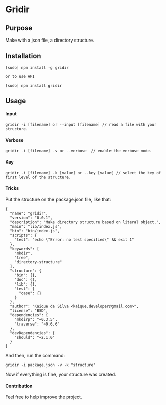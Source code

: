 # Gridir

## Purpose

Make with a json file, a directory structure.

## Installation

    [sudo] npm install -g gridir

    or to use API

    [sudo] npm install gridir

## Usage

#### Input

    gridir -i [filename] or --input [filename] // read a file with your structure.

#### Verbose

    gridir -i [filename] -v or --verbose  // enable the verbose mode.

#### Key
    
    gridir -i [filename] -k [value] or --key [value] // select the key of first level of the structure.

#### Tricks

Put the structure on the package.json file, like that:

    {
      "name": "gridir",
      "version": "0.0.1",
      "description": "Make directory structure based on literal object.",
      "main": "lib/index.js",
      "bin": "bin/index.js",
      "scripts": {
        "test": "echo \"Error: no test specified\" && exit 1"
      },
      "keywords": [
        "mkdir",
        "tree",
        "directory-structure"
      ],
      "structure": {
        "bin": {},
        "doc": {},
        "lib": {},
        "test": {
          "case": {}    
        }
      },
      "author": "Kaique da Silva <kaique.developer@gmail.com>",
      "license": "BSD",
      "dependencies": {
        "mkdirp": "~0.3.5",
        "traverse": "~0.6.6"
      },
      "devDependencies": {
        "should": "~2.1.0"
      }
    }

And then, run the command:

    gridir -i package.json -v -k "structure"

Now if everything is fine, your structure was created.

#### Contribution

Feel free to help improve the project.
